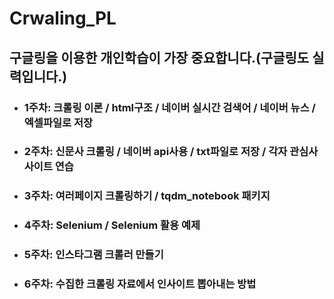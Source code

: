 # Crwaling_PL
## 구글링을 이용한 개인학습이 가장 중요합니다.(구글링도 실력입니다.)  


- ### 1주차: 크롤링 이론 / html구조 / 네이버 실시간 검색어 / 네이버 뉴스 / 엑셀파일로 저장  
- ### 2주차: 신문사 크롤링 / 네이버 api사용 / txt파일로 저장 / 각자 관심사 사이트 연습
- ### 3주차: 여러페이지 크롤링하기  / tqdm_notebook 패키지
- ### 4주차: Selenium / Selenium 활용 예제
- ### 5주차: 인스타그램 크롤러 만들기
- ### 6주차: 수집한 크롤링 자료에서 인사이트 뽑아내는 방법
